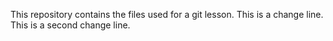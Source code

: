 This repository contains the files used for a git lesson.
This is a change line.
This is a second change line.